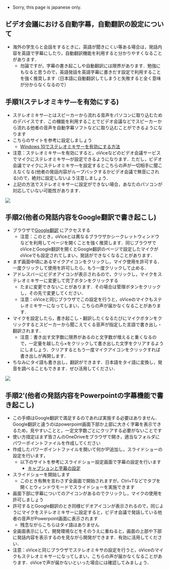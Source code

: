 - Sorry, this page is japanese only.
## ビデオ会議における自動字幕，自動翻訳の設定について
- 海外の学生らと会話をするときに，英語が聞きにくい等ある場合は，発話内容を英語で字幕にしたり，自動翻訳機能を利用すると分かりやすくなることがあります．
  - 勿論ですが，字幕の書き起こしや自動翻訳には限界があります．勉強にもなると思うので，英語発話を英語字幕に書きだす設定で利用することを強く推奨します（日本語に自動翻訳してしまうと失敗すると全く意味が分からなくなるので）

## 手順1(ステレオミキサ―を有効にする)
- ステレオミキサ―とはスピーカーから流れる音声をパソコンに取り込むためのデバイスです．この機能を利用することでビデオ会議などでスピーカーから流れる他者の音声を自動字幕ソフトなどに取り込むことができるようになります
- こちらのサイトを参考に設定しましょう
  - [Windows 10でステレオミキサーを有効にする方法](https://www.teradas.net/archives/31044/)
- 注意：ステレオミキサ―を有効にすると，oViceなどのビデオ会議サービスでマイクにステレオミキサ―が設定できるようになります．ただし，ビデオ会議でマイクにステレオミキサ―を設定するとこちらの声が一切相手に聞こえなくなる(他者の発話内容がループバックするかビデオ会議で無音にされる)ので，絶対に設定しないよう注意しましょう．
- 上記の方法でステレオミキサーに設定ができない場合，あなたのパソコンが対応していない可能性があります．

<image src="../image/gtransclipt.jpg">

## 手順2(他者の発話内容をGoogle翻訳で書き起こし)
- ブラウザで[Google翻訳](https://translate.google.co.jp/?hl=ja&sl=en&tl=ja&op=translate) にアクセスする
  - 注意：このとき，oViceとは異なるブラウザかシークレットウィンドウなどを利用してページを開くことを強く推奨します．同じブラウザでoViceとGoogle翻訳を開くとGoogle翻訳のページで設定したマイクがoViceでも設定されてしまい，発話ができなくなることがあります．
- まず画面中頃にあるマイクアイコンをクリックし，マイク使用を許可する． 一度クリックして使用を許可したら，もう一度クリックして止める．
- アドレスバーにビデオアイコンが表示されるので，クリックし，マイクをステレオミキサーに変更して完了ボタンをクリックする
  - たまに変更できないことがあります．その場合は管理ボタンをクリックし，その先で変更してください．
  - 注意：oViceと同じブラウザでこの設定を行うと，oViceのマイクもステレオミキサーになってしまい，こちらの声が届かなくなることがあります．
- マイクを設定したら，書き起こし・翻訳したくなるたびにマイクボタンをクリックするとスピーカーから聞こえてくる音声が指定した言語で書き出し・翻訳されます．
  - 注意：書き出す文字数に限界があるのと文字数が増えると重くなるので，一定量を越したら×をクリックして書き出した文字をクリアするようにしましょう．クリアするともう一度マイクアイコンをクリックすれば書き出しが再開します．
- ちなみにタイ語も書き出し，翻訳ができます．日本語をタイ語に変換し，発音を調べることもできます．ぜひ活用してください．

<image src="../image/mstransclipt.jpg">

## 手順2'(他者の発話内容をPowerpointの字幕機能で書き起こし)
- この手順はGoogle翻訳で満足するのであれば実施する必要はありません．Google翻訳と違うのはpowerpoint画面下部か上部に大きく字幕を表示できるため，見やすいことと，一定文字数ごとにクリアする必要がないことです
- 使い方措定はまず皆さんのOneDriveをブラウザで開き，適当なフォルダにパワーポイントファイルを作成してください
- 作成したパワーポイントファイルを開いて何か1P追加し，スライドショーの設定を行います，
  - 以下のサイトを参考にスライドショー設定画面で字幕の設定を行います
    - [キャプションと字幕の設定](https://support.microsoft.com/ja-jp/office/powerpoint-%E3%81%A7%E3%81%AE%E3%83%AA%E3%82%A2%E3%83%AB%E3%82%BF%E3%82%A4%E3%83%A0%E3%81%AE%E8%87%AA%E5%8B%95%E3%82%AD%E3%83%A3%E3%83%97%E3%82%B7%E3%83%A7%E3%83%B3%E3%81%BE%E3%81%9F%E3%81%AF%E5%AD%97%E5%B9%95%E3%81%AE%E8%A1%A8%E7%A4%BA-68d20e49-aec3-456a-939d-34a79e8ddd5f#OfficeVersion=Web)
- スライドショーを開始します
  - このとき有無を言わさず全画面で開始されますが，Ctrl+Tなどでタブを開くとウィンドウモードでスライドショーを実施できます
- 画面下部に字幕についてのアイコンがあるのでクリックし，マイクの使用を許可しましょう
- 許可するとGoogle翻訳のとき同様ビデオアイコンが表示されるので，同じようにマイクをステレオミキサーに設定すると，ビデオ会議で発話している他者の音声がPowerpoint画面に表示されます
  - 残念ながらこちらはタイ語はありません
- 全画面表示にして，開発環境などをそのうえに重ねると，画面の上部や下部に発話内容を表示するのを見ながら開発ができます．有効に活用してください．
- 注意：oViceと同じブラウザでステレオミキサの設定を行うと，oViceのマイクもステレオミキサーになってしまい，こちらの声が届かなくなることがあります．oViceで声が届かないといった場合には確認してみましょう．


